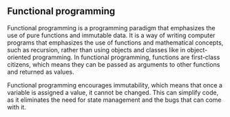 ## Functional programming

Functional programming is a programming paradigm that emphasizes the use of pure functions and immutable data. It is a way of writing computer programs that emphasizes the use of functions and mathematical concepts, such as recursion, rather than using objects and classes like in object-oriented programming. In functional programming, functions are first-class citizens, which means they can be passed as arguments to other functions and returned as values.

Functional programming encourages immutability, which means that once a variable is assigned a value, it cannot be changed. This can simplify code, as it eliminates the need for state management and the bugs that can come with it.

